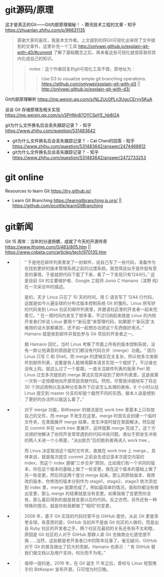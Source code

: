 
# git源码/原理

这才是真正的Git——Git内部原理揭秘！ - 腾讯技术工程的文章 - 知乎 https://zhuanlan.zhihu.com/p/96631135
> 感谢大家的喜欢，我是本文作者。上文提到的将Git可视化出来除了文中提到的文章外，这里补充一个工具 http://onlywei.github.io/explain-git-with-d3/#commit 了解了基础概念之后，再来看这些可视化就很容易将其内化成自己的知识。
>> notes：这个作者回复的git可视化工具不错，原地址为：
>>> Use D3 to visualize simple git branching operations. https://github.com/onlywei/explain-git-with-d3 || http://onlywei.github.io/explain-git-with-d3/

Git内部原理解析 https://mp.weixin.qq.com/s/NL2Uc0PLn3UgcCEryy5KuA

谈谈 Git 存储原理及相关实现 https://mp.weixin.qq.com/s/x5PHNn87OYCSpYE_hb8I2A

git为什么文件换名后会丢失跟踪记录？ - 知乎 https://www.zhihu.com/question/531483642
- git为什么文件换名后会丢失跟踪记录？ - Cat Chen的回答 - 知乎 https://www.zhihu.com/question/531483642/answer/2474468812
- git为什么文件换名后会丢失跟踪记录？ - 知乎 https://www.zhihu.com/question/531483642/answer/2472733253

# git online

Resources to learn Git https://try.github.io/
- Learn Git Branching https://learngitbranching.js.org/ || https://github.com/pcottle/learnGitBranching

# git新闻

Git 15 周年：当年的分道扬镳，成就了今天的开源传奇 https://www.ithome.com/0/483/805.htm || https://www.cnbeta.com/articles/tech/970135.htm
- > “ 于是他在邮件列表里发了一封邮件，说自己写了一些代码，准备作为在找到更好的版本管理系统之前的过渡系统。我觉得这似乎是件挺有意思的事情，于是就把代码下载了下来，看了一下发现只有1244行。” 这是目前 Git 的主要维护者、Google 工程师 Junio C Hamano（滨野 纯）在一次采访中的描述。
  >
  > 是的，天才 Linus 只花了 10 天的时间，用 C 语言写了 1244 行代码，这就是如今火遍全球的分布式版本控制系统 Git 的雏形。Linus 把写好的代码发到 Linux 社区的邮件列表里，并邀请社区里的开发者一起来完善它。“ 在一周时间内发生了很多事，不过归纳起来就是 Linux 的内核开发者们听说 Linus 要用个“新玩意”来管理代码，如果那个‘新玩意’太难用的话大家都痛苦，还不如一起想办法把这个东西做好用点。” Hamano 就是收到邮件并首批参与 Git 项目的开发者之一。
  >
  > 据 Hamano 回忆，当时 Linus 考察了市面上所有的版本控制系统，没有一款让他满意的原因是它们都没有代码合并（merge）功能。“ 因为 Linus 只写 C 和 Shell，而 merge 的逻辑实在太复杂，所以他多次发邮件到邮件列表，说要是有人能够用脚本语言实现一个就好了。不过谁也没有上钩。就这么过了一个星期，一直关注邮件列表的我用 Perl 把 Linus 过去多次提到的 merge 算法实现并投到了邮件列表里。这是我第一次有一定规模地向开源项目贡献代码。然而，尽管我详细地写了将近 30 个测试用例以及各种分支条件下应该怎么处理的表格，6 个小时以后 Linus 提交到 master 分支的却是个截然不同的东西。据本人说是想到了更好的办法所以就这么着了。”
- > 对于 merge 功能，BitKeeper 的做法是在 work tree 里基本上只存放自己的文件，而 merge 不发生在这里。merge 时首先会创建一个临时文件夹，在里面展开 merge 结果，发生冲突时就在里面解决，然后提交 commit 并在 work tree 里展开，这样就算 merge 完成了。这个方法很好地解决了协同开发常常遇到的代码冲突问题。类似于把发生冲突的两人关进一个小黑屋，“决出胜负”后的胜利者再进入 work tree 。
  > 
  > 而 Linus 决定取消这个临时文件夹，直接在 work tree 上 merge 。具体来说，就是每次提交 commit 之前会生成记录本次提交内容的 index，而这个 index 遵循“三步合并”原则，比如我们有一个共同的版本，你在这个版本的基础上做了一些变更，我在这个版本的基础上做了另一些变更，然后将这两个差分 merge 起来。那么把原始版本、我修改的版本、你修改的版本分别作为 stage1，stage2，stage3 依次添加到 index 里，merge 就算完成了。例如最简单的情况，我和你都没有做出变更，那么 merge 的结果就是没有变更。如果我做了变更而你没有，那么最后得到的就是我变更以后的代码，反之亦然。另外还有一种特殊的情况，就是你和我都做了“相同”的变更。  
- > 2008 年，基于 Git 实现的代码托管平台 GitHub 面世，从此 Git 更是享誉全球。有意思的是，GitHub 当初并不是由 Git 社区的人做的，而是出自 Ruby 社区的开发者之手，两个社区在最初的关系还有些不太和睦，原因是 Git 社区的人对于 GitHub 那群人拿 Git 去做商业化感觉很不爽……当然，这些都是老开发者口中的陈年往事了。毫无疑问，GitHub 对于 Git 的普及做出了巨大的贡献。Hamano 也表示：“ 有 GitHub 替我们做文档以及用户支持，何乐而不为呢。”
- > 值得一提的是，2016 年，在 Git 诞生 11 年之后，曾经与 Linux 短暂携手的 BitKeeper 宣布开源，只可惜为时已晚。
